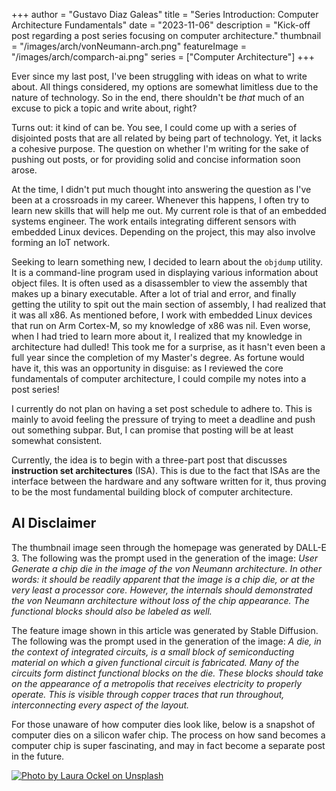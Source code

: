 +++
author = "Gustavo Diaz Galeas"
title = "Series Introduction: Computer Architecture Fundamentals"
date = "2023-11-06"
description = "Kick-off post regarding a post series focusing on computer architecture."
thumbnail = "/images/arch/vonNeumann-arch.png"
featureImage = "/images/arch/comparch-ai.png"
series = ["Computer Architecture"]
+++

Ever since my last post, I've been struggling with ideas on what to write about. All things considered, my options are somewhat limitless due to the nature of technology. So in the end, there shouldn't be _that_ much of an excuse to pick a topic and write about, right?

Turns out: it kind of can be. You see, I could come up with a series of disjointed posts that are all related by being part of technology. Yet, it lacks a cohesive purpose. The question on whether I'm writing for the sake of pushing out posts, or for providing solid and concise information soon arose.

At the time, I didn't put much thought into answering the question as I've been at a crossroads in my career. Whenever this happens, I often try to learn new skills that will help me out. My current role is that of an embedded systems engineer. The work entails integrating different sensors with embedded Linux devices. Depending on the project, this may also involve forming an IoT network.

Seeking to learn something new, I decided to learn about the `objdump` utility. It is a command-line program used in displaying various information about object files. It is often used as a disassembler to view the assembly that makes up a binary executable. After a lot of trial and error, and finally getting the utility to spit out the main section of assembly, I had realized that it was all x86. As mentioned before, I work with embedded Linux devices that run on Arm Cortex-M, so my knowledge of x86 was nil. Even worse, when I had tried to learn more about it, I realized that my knowledge in architecture had dulled! This took me for a surprise, as it hasn't even been a full year since the completion of my Master's degree. As fortune would have it, this was an opportunity in disguise: as I reviewed the core fundamentals of computer architecture, I could compile my notes into a post series!

I currently do not plan on having a set post schedule to adhere to. This is mainly to avoid feeling the pressure of trying to meet a deadline and push out something subpar. But, I can promise that posting will be at least somewhat consistent.

Currently, the idea is to begin with a three-part post that discusses **instruction set architectures** (ISA). This is due to the fact that ISAs are the interface between the hardware and any software written for it, thus proving to be the most fundamental building block of computer architecture.

## AI Disclaimer

The thumbnail image seen through the homepage was generated by DALL-E 3. The following was the prompt used in the generation of the image: _User
Generate a chip die in the image of the von Neumann architecture. In other words: it should be readily apparent that the image is a chip die, or at the very least a processor core. However, the internals should demonstrated the von Neumann architecture without loss of the chip appearance. The functional blocks should also be labeled as well._

The feature image shown in this article was generated by Stable Diffusion. The following was the prompt used in the generation of the image: _A die, in the context of integrated circuits, is a small block of semiconducting material on which a given functional circuit is fabricated. Many of the circuits form distinct functional blocks on the die. These blocks should take on the appearance of a metropolis that receives electricity to properly operate. This is visible through copper traces that run throughout, interconnecting every aspect of the layout._

For those unaware of how computer dies look like, below is a snapshot of computer dies on a silicon wafer chip. The process on how sand becomes a computer chip is super fascinating, and may in fact become a separate post in the future.

[![Photo by Laura Ockel on Unsplash](/images/arch/laura-ockel-silicon-wafer-unsplash.jpg)](https://unsplash.com/@viazavier)